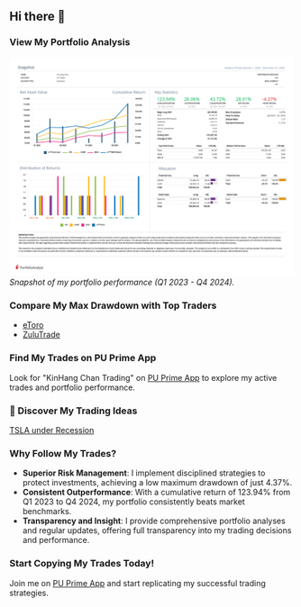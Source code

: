 ## Hi there 👋

### View My Portfolio Analysis
![Portfolio Analysis](Kin_Hang_Chan_2023_Q1_2024_Q4.png)  
*Snapshot of my portfolio performance (Q1 2023 - Q4 2024).*

### Compare My Max Drawdown with Top Traders
- [eToro](https://www.etoro.com/copytrader/)
- [ZuluTrade](https://www.zulutrade.com/leaders)

### Find My Trades on PU Prime App
Look for "KinHang Chan Trading" on [PU Prime App](https://copytrading.puprime.com/) to explore my active trades and portfolio performance.

### 🚀 Discover My Trading Ideas
[TSLA under Recession](https://www.tradingview.com/chart/TSLA/kSHKWM8K-TSLA-under-Recession/)

### Why Follow My Trades?
- **Superior Risk Management**: I implement disciplined strategies to protect investments, achieving a low maximum drawdown of just 4.37%.
- **Consistent Outperformance**: With a cumulative return of 123.94% from Q1 2023 to Q4 2024, my portfolio consistently beats market benchmarks.
- **Transparency and Insight**: I provide comprehensive portfolio analyses and regular updates, offering full transparency into my trading decisions and performance.

### Start Copying My Trades Today!
Join me on [PU Prime App](https://copytrading.puprime.com/) and start replicating my successful trading strategies.
